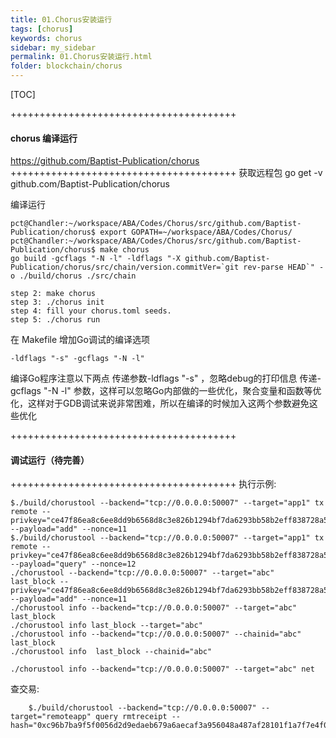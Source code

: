```yaml
---
title: 01.Chorus安装运行
tags: [chorus]
keywords: chorus
sidebar: my_sidebar
permalink: 01.Chorus安装运行.html
folder: blockchain/chorus
---
```


[TOC]



+++++++++++++++++++++++++++++++++++++++
#### chorus 编译运行
https://github.com/Baptist-Publication/chorus
+++++++++++++++++++++++++++++++++++++++
获取远程包
go get -v github.com/Baptist-Publication/chorus

编译运行
```
pct@Chandler:~/workspace/ABA/Codes/Chorus/src/github.com/Baptist-Publication/chorus$ export GOPATH=~/workspace/ABA/Codes/Chorus/
pct@Chandler:~/workspace/ABA/Codes/Chorus/src/github.com/Baptist-Publication/chorus$ make chorus
go build -gcflags "-N -l" -ldflags "-X github.com/Baptist-Publication/chorus/src/chain/version.commitVer=`git rev-parse HEAD`" -o ./build/chorus ./src/chain

step 2: make chorus
step 3: ./chorus init
step 4: fill your chorus.toml seeds.
step 5: ./chorus run
```

在 Makefile 增加Go调试的编译选项
```
-ldflags "-s" -gcflags "-N -l"
```
编译Go程序注意以下两点
传递参数-ldflags "-s" ，忽略debug的打印信息
传递-gcflags "-N -l" 参数，这样可以忽略Go内部做的一些优化，聚合变量和函数等优化，这样对于GDB调试来说非常困难，所以在编译的时候加入这两个参数避免这些优化

+++++++++++++++++++++++++++++++++++++++
#### 调试运行（待完善）
+++++++++++++++++++++++++++++++++++++++
执行示例:
```
$./build/chorustool --backend="tcp://0.0.0.0:50007" --target="app1" tx remote --privkey="ce47f86ea8c6ee8dd9b6568d8c3e826b1294bf7da6293bb58b2eff838728a50f" --payload="add" --nonce=11
$./build/chorustool --backend="tcp://0.0.0.0:50007" --target="app1" tx remote --privkey="ce47f86ea8c6ee8dd9b6568d8c3e826b1294bf7da6293bb58b2eff838728a50f" --payload="query" --nonce=12
./chorustool --backend="tcp://0.0.0.0:50007" --target="abc"  last_block --privkey="ce47f86ea8c6ee8dd9b6568d8c3e826b1294bf7da6293bb58b2eff838728a50f" --payload="add" --nonce=11
./chorustool info --backend="tcp://0.0.0.0:50007" --target="abc" last_block
./chorustool info last_block --target="abc" 
./chorustool info --backend="tcp://0.0.0.0:50007" --chainid="abc" last_block
./chorustool info  last_block --chainid="abc" 

./chorustool info --backend="tcp://0.0.0.0:50007" --target="abc" net
```
查交易:
```
    $./build/chorustool --backend="tcp://0.0.0.0:50007" --target="remoteapp" query rmtreceipt --hash="0xc96b7ba9f5f0056d2d9edaeb679a6aecaf3a956048a487af28101f1a7f7e4f0d"
```





    
    
    